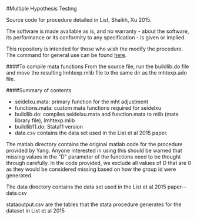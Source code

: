#Multiple Hypothesis Testing

Source code for procedure detailed in List, Shaikh, Xu 2015.

The software is made available as is, and no warranty - about the software, its performance or its conformity to any specification - is given or implied. 

This repository is intended for those who wish the modify the procedure.  The command for general use can be found [here](https://www.github.com/seidelj/mht).

####To compile mata functions
From the source file, run the buildlib.do file and move the resulting lmhtexp.mlib file to the same dir as the mhtexp.ado file.

####Summary of contents
* seidelxu.mata: primary function for the mht adjustment
* functions.mata: custom mata functions required for seidelxu
* buildlib.do: compiles seidelxu.mata and function.mata to mlib (mata library file), lmhtexp.mlib
* buildlib11.do: Stata11 version 
* data.csv contains the data set used in the List et al 2015 paper.

The matlab directory contains the original matlab code for the procedure provided by Yang.  Anyone interested in using this should be warned that missing values in the "D" parameter of the functions need to be thought through carefully.  In the code provided, we exclude all values of D that are 0 as they would be considered missing based on how the group id were generated.

The data directory contains the data set used in the List et al 2015 paper-- data.csv

stataoutput.csv are the tables that the stata procedure generates for the dataset in List et al 2015 
